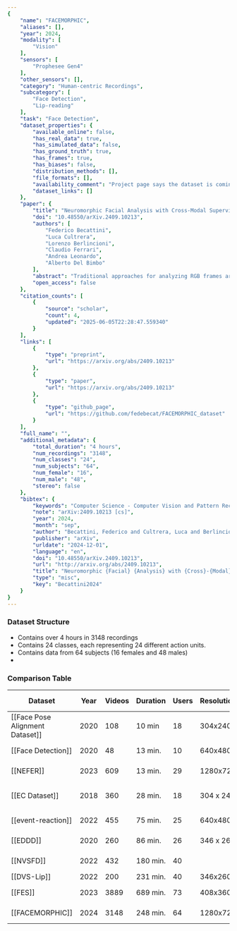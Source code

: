 ```yaml
---
{
    "name": "FACEMORPHIC",
    "aliases": [],
    "year": 2024,
    "modality": [
        "Vision"
    ],
    "sensors": [
        "Prophesee Gen4"
    ],
    "other_sensors": [],
    "category": "Human-centric Recordings",
    "subcategory": [
        "Face Detection",
        "Lip-reading"
    ],
    "task": "Face Detection",
    "dataset_properties": {
        "available_online": false,
        "has_real_data": true,
        "has_simulated_data": false,
        "has_ground_truth": true,
        "has_frames": true,
        "has_biases": false,
        "distribution_methods": [],
        "file_formats": [],
        "availability_comment": "Project page says the dataset is coming soon.",
        "dataset_links": []
    },
    "paper": {
        "title": "Neuromorphic Facial Analysis with Cross-Modal Supervision",
        "doi": "10.48550/arXiv.2409.10213",
        "authors": [
            "Federico Becattini",
            "Luca Cultrera",
            "Lorenzo Berlincioni",
            "Claudio Ferrari",
            "Andrea Leonardo",
            "Alberto Del Bimbo"
        ],
        "abstract": "Traditional approaches for analyzing RGB frames are capable of providing a fine-grained understanding of a face from different angles by inferring emotions, poses, shapes, landmarks. However, when it comes to subtle movements standard RGB cameras might fall behind due to their latency, making it hard to detect micro-movements that carry highly informative cues to infer the true emotions of a subject. To address this issue, the usage of event cameras to analyze faces is gaining increasing interest. Nonetheless, all the expertise matured for RGB processing is not directly transferrable to neuromorphic data due to a strong domain shift and intrinsic differences in how data is represented. The lack of labeled data can be considered one of the main causes of this gap, yet gathering data is harder in the event domain since it cannot be crawled from the web and labeling frames should take into account event aggregation rates and the fact that static parts might not be visible in certain frames. In this paper, we first present FACEMORPHIC, a multimodal temporally synchronized face dataset comprising both RGB videos and event streams. The data is labeled at a video level with facial Action Units and also contains streams collected with a variety of applications in mind, ranging from 3D shape estimation to lip-reading. We then show how temporal synchronization can allow effective neuromorphic face analysis without the need to manually annotate videos: we instead leverage cross-modal supervision bridging the domain gap by representing face shapes in a 3D space.",
        "open_access": false
    },
    "citation_counts": [
        {
            "source": "scholar",
            "count": 4,
            "updated": "2025-06-05T22:28:47.559340"
        }
    ],
    "links": [
        {
            "type": "preprint",
            "url": "https://arxiv.org/abs/2409.10213"
        },
        {
            "type": "paper",
            "url": "https://arxiv.org/abs/2409.10213"
        },
        {
            "type": "github_page",
            "url": "https://github.com/fedebecat/FACEMORPHIC_dataset"
        }
    ],
    "full_name": "",
    "additional_metadata": {
        "total_duration": "4 hours",
        "num_recordings": "3148",
        "num_classes": "24",
        "num_subjects": "64",
        "num_female": "16",
        "num_male": "48",
        "stereo": false
    },
    "bibtex": {
        "keywords": "Computer Science - Computer Vision and Pattern Recognition",
        "note": "arXiv:2409.10213 [cs]",
        "year": 2024,
        "month": "sep",
        "author": "Becattini, Federico and Cultrera, Luca and Berlincioni, Lorenzo and Ferrari, Claudio and Leonardo, Andrea and Bimbo, Alberto Del",
        "publisher": "arXiv",
        "urldate": "2024-12-01",
        "language": "en",
        "doi": "10.48550/arXiv.2409.10213",
        "url": "http://arxiv.org/abs/2409.10213",
        "title": "Neuromorphic {Facial} {Analysis} with {Cross}-{Modal} {Supervision}",
        "type": "misc",
        "key": "Becattini2024"
    }
}
---
```


### Dataset Structure

- Contains over 4 hours in 3148 recordings
- Contains 24 classes, each representing 24 different action units.
- Contains data from 64 subjects (16 females and 48 males)
-

### Comparison Table

| Dataset                           | Year | Videos | Duration | Users | Resolution | Task                 | Open Source | RGB |
| --------------------------------- | ---- | ------ | -------- | ----- | ---------- | -------------------- | ----------- | --- |
| \[[Face Pose Alignment Dataset]\] | 2020 | 108    | 10 min   | 18    | 304x240    | Face Pose Aligntment |             |     |
| \[[Face Detection]\]              | 2020 | 48     | 13 min.  | 10    | 640x480    | Face Detection       |             |     |
| \[[NEFER]\]                       | 2023 | 609    | 13 min.  | 29    | 1280x720   | Emotion Class.       | Y           | Y   |
| \[[EC Dataset]\]                  | 2018 | 360    | 28 min.  | 18    | 304 x 240  | Voice Activity Det.  |             |     |
| \[[event-reaction]\]              | 2022 | 455    | 75 min.  | 25    | 640x480    | Reaction Class.      |             | Y   |
| \[[EDDD]\]                        | 2020 | 260    | 86 min.  | 26    | 346 х 260  | Driving Monitoring   | Y           | Y   |
| \[[NVSFD]\]                       | 2022 | 432    | 180 min. | 40    |            | Identity Recognition |             |     |
| \[[DVS-Lip]\]                     | 2022 | 200    | 231 min. | 40    | 346x260    | Lip Reading          | Y           | Y   |
| \[[FES]\]                         | 2023 | 3889   | 689 min. | 73    | 408x360    | Face Detection       | Y           |     |
| \[[FACEMORPHIC]\]                 | 2024 | 3148   | 248 min. | 64    | 1280x720   | Action Unit Class.   | Y           | Y   |
